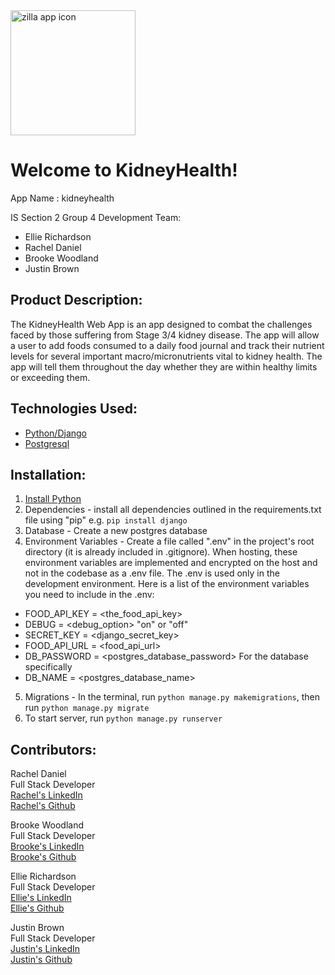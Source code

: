 <img src="/zillaIcon.png" alt="zilla app icon" width="200" height="200" style="">

# Welcome to KidneyHealth!

App Name : kidneyhealth

IS Section 2 Group 4
Development Team:

- Ellie Richardson
- Rachel Daniel
- Brooke Woodland
- Justin Brown

## Product Description:

The KidneyHealth Web App is an app designed to combat the challenges faced by those suffering from Stage 3/4 kidney disease. The app will allow a user to add foods consumed to a daily food journal and track their nutrient levels for several important macro/micronutrients vital to kidney health. The app will tell them throughout the day whether they are within healthy limits or exceeding them.

## Technologies Used:

- [Python/Django](https://www.djangoproject.com/)
- [Postgresql](https://www.postgresql.org/)

## Installation:

1. [Install Python](https://wiki.python.org/moin/BeginnersGuide/Download)
2. Dependencies - install all dependencies outlined in the requirements.txt file using "pip" e.g. `pip install django`
3. Database - Create a new postgres database
4. Environment Variables - Create a file called ".env" in the project's root directory (it is already included in .gitignore). When hosting, these environment variables are implemented and encrypted on the host and not in the codebase as a .env file. The .env is used only in the development environment. Here is a list of the environment variables you need to include in the .env:

- FOOD_API_KEY = <the_food_api_key>
- DEBUG = <debug_option> "on" or "off"
- SECRET_KEY = <django_secret_key>
- FOOD_API_URL = <food_api_url>
- DB_PASSWORD = <postgres_database_password> For the database specifically
- DB_NAME = <postgres_database_name>

5. Migrations - In the terminal, run `python manage.py makemigrations`, then run `python manage.py migrate`
6. To start server, run `python manage.py runserver`

## Contributors:

Rachel Daniel<br>
Full Stack Developer<br>
[Rachel's LinkedIn]()<br>
[Rachel's Github]()

Brooke Woodland<br>
Full Stack Developer<br>
[Brooke's LinkedIn]()<br>
[Brooke's Github]()

Ellie Richardson<br>
Full Stack Developer<br>
[Ellie's LinkedIn]()<br>
[Ellie's Github]()

Justin Brown<br>
Full Stack Developer<br>
[Justin's LinkedIn](https://linkedin.com/in/justin~j~brown/)<br>
[Justin's Github](https://github.com/justinbrown11)